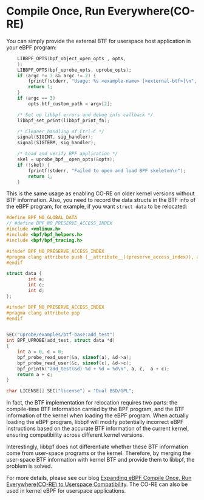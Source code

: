 # Compile Once, Run Everywhere(CO-RE)

You can simply provide the external BTF for userspace host application in your eBPF program:

```c
    LIBBPF_OPTS(bpf_object_open_opts , opts,
    );
    LIBBPF_OPTS(bpf_uprobe_opts, uprobe_opts);
    if (argc != 3 && argc != 2) {
        fprintf(stderr, "Usage: %s <example-name> [<external-btf>]\n", argv[0]);
        return 1;
    }
    if (argc == 3)
        opts.btf_custom_path = argv[2];

    /* Set up libbpf errors and debug info callback */
    libbpf_set_print(libbpf_print_fn);

    /* Cleaner handling of Ctrl-C */
    signal(SIGINT, sig_handler);
    signal(SIGTERM, sig_handler);

    /* Load and verify BPF application */
    skel = uprobe_bpf__open_opts(&opts);
    if (!skel) {
        fprintf(stderr, "Failed to open and load BPF skeleton\n");
        return 1;
    }
```

This is the same usage as enabling CO-RE on older kernel versions without BTF information. Also, you need to record the data structs in the BTF info of the eBPF program, for example, if you want `struct data` to be relocated:

```c
#define BPF_NO_GLOBAL_DATA
// #define BPF_NO_PRESERVE_ACCESS_INDEX
#include <vmlinux.h>
#include <bpf/bpf_helpers.h>
#include <bpf/bpf_tracing.h>

#ifndef BPF_NO_PRESERVE_ACCESS_INDEX
#pragma clang attribute push (__attribute__((preserve_access_index)), apply_to = record)
#endif

struct data {
        int a;
        int c;
        int d;
};

#ifndef BPF_NO_PRESERVE_ACCESS_INDEX
#pragma clang attribute pop
#endif


SEC("uprobe/examples/btf-base:add_test")
int BPF_UPROBE(add_test, struct data *d)
{
    int a = 0, c = 0;
    bpf_probe_read_user(&a, sizeof(a), &d->a);
    bpf_probe_read_user(&c, sizeof(c), &d->c);
    bpf_printk("add_test(&d) %d + %d = %d\n", a, c,  a + c);
    return a + c;
}

char LICENSE[] SEC("license") = "Dual BSD/GPL";
```

In fact, the BTF implementation for relocation requires two parts: the compile-time BTF information carried by the BPF program, and the BTF information of the kernel when loading the eBPF program. When actually loading the eBPF program, libbpf will modify potentially incorrect eBPF instructions based on the accurate BTF information of the current kernel, ensuring compatibility across different kernel versions.

Interestingly, libbpf does not differentiate whether these BTF information come from user-space programs or the kernel. Therefore, by merging the user-space BTF information with kernel BTF and provide them to libbpf, the problem is solved.

For more details, please see our blog [Expanding eBPF Compile Once, Run Everywhere(CO-RE) to Userspace Compatibility](../../tutorials/38-btf-uprobe/README.md). The CO-RE can also be used in kernel eBPF for userspace applications.
